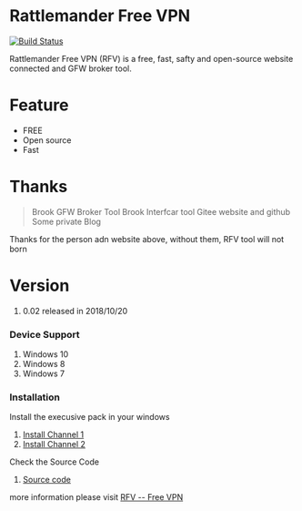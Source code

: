 ﻿# Rattlemander Free VPN


[![Build Status](https://travis-ci.org/joemccann/dillinger.svg?branch=master)](https://travis-ci.org/joemccann/dillinger)

Rattlemander Free VPN (RFV) is a free, fast, safty and open-source website connected and GFW broker tool.
# Feature
  - FREE
  - Open source
  - Fast


# Thanks
> Brook GFW Broker Tool
> Brook Interfcar tool
> Gitee website and github
> Some private Blog

Thanks for the person adn website above, without them, RFV tool will not born

# Version
1. 0.02  released in 2018/10/20

### Device Support
1. Windows 10
2. Windows 8
3. Windows 7

### Installation


Install the execusive pack in your windows 
1. [Install Channel 1](http://223.94.4.146:91/file/download?code=C42973E16F7795C5)
2. [Install Channel 2](https://gitee.com/wyatthuang/Free-VPN/attach_files)

Check the Source Code
1. [Source code](https://gitee.com/wyatthuang/Free-VPN)

more information please visit [RFV -- Free VPN](https://wyatthuang.gitee.io/rfv_page/)
